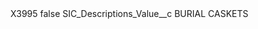 <?xml version="1.0" encoding="UTF-8"?>
<CustomMetadata xmlns="http://soap.sforce.com/2006/04/metadata" xmlns:xsi="http://www.w3.org/2001/XMLSchema-instance" xmlns:xsd="http://www.w3.org/2001/XMLSchema">
    <label>X3995</label>
    <protected>false</protected>
    <values>
        <field>SIC_Descriptions_Value__c</field>
        <value xsi:type="xsd:string">BURIAL CASKETS</value>
    </values>
</CustomMetadata>
